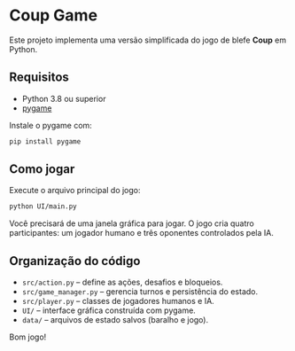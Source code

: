 # Coup Game

Este projeto implementa uma versão simplificada do jogo de blefe **Coup** em Python.

## Requisitos

- Python 3.8 ou superior
- [pygame](https://www.pygame.org/)

Instale o pygame com:

```bash
pip install pygame
```

## Como jogar

Execute o arquivo principal do jogo:

```bash
python UI/main.py
```

Você precisará de uma janela gráfica para jogar. O jogo cria quatro participantes: um jogador humano e três oponentes controlados pela IA.

## Organização do código

- `src/action.py` – define as ações, desafios e bloqueios.
- `src/game_manager.py` – gerencia turnos e persistência do estado.
- `src/player.py` – classes de jogadores humanos e IA.
- `UI/` – interface gráfica construída com pygame.
- `data/` – arquivos de estado salvos (baralho e jogo).

Bom jogo!

